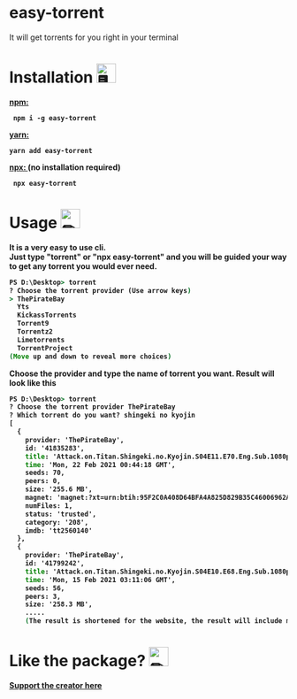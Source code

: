 # easy-torrent

It will get torrents for you right in your terminal

# Installation <img src="https://cdn.discordapp.com/emojis/316264057659326464.png?v=1" alt = "🖥" width="35px">
<b><a href = "https://www.npmjs.com/package/easy-torrent"> npm: </a><b> 
<p>
<code> npm i -g easy-torrent </code>
<p><b><a href = "https://classic.yarnpkg.com/en/package/easy-torrent"> yarn: </a></p>
<code>yarn add easy-torrent </code>
<p><p><b><a href = "https://www.npmjs.com/package/easy-torrent"> npx: </a> (no installation required) <b> 
<p>
<code> npx easy-torrent </code>
            
            
# Usage <img src="https://cdn.discordapp.com/emojis/757399420319825950.png?v=1" alt = "✏" width="35px">

It is a very easy to use cli. <br>
Just type "torrent" or "npx easy-torrent" and you will be guided your way to get any torrent you would ever need. <br>
```cmd
PS D:\Desktop> torrent
? Choose the torrent provider (Use arrow keys)
> ThePirateBay
  Yts
  KickassTorrents
  Torrent9
  Torrentz2
  Limetorrents
  TorrentProject
(Move up and down to reveal more choices)
```

Choose the provider and type the name of torrent you want. Result will look like this
```cmd
PS D:\Desktop> torrent
? Choose the torrent provider ThePirateBay
? Which torrent do you want? shingeki no kyojin
[
  {
    provider: 'ThePirateBay',
    id: '41835283',
    title: 'Attack.on.Titan.Shingeki.no.Kyojin.S04E11.E70.Eng.Sub.1080p.x264',
    time: 'Mon, 22 Feb 2021 00:44:18 GMT',
    seeds: 70,
    peers: 0,
    size: '255.6 MB',
    magnet: 'magnet:?xt=urn:btih:95F2C0A408D64BFA4A825D829B35C46006962A95&dn=undefined&tr=udp%3A%2F%2Ftracker.coppersurfer.tk%3A6969%2Fannounce&tr=udp%3A%2F%2F9.rarbg.to%3A2920%2Fannounce&tr=udp%3A%2F%2Ftracker.opentrackr.org%3A1337&tr=udp%3A%2F%2Ftracker.internetwarriors.net%3A1337%2Fannounce&tr=udp%3A%2F%2Ftracker.leechers-paradise.org%3A6969%2Fannounce&tr=udp%3A%2F%2Ftracker.pirateparty.gr%3A6969%2Fannounce&tr=udp%3A%2F%2Ftracker.cyberia.is%3A6969%2Fannounce',
    numFiles: 1,
    status: 'trusted',
    category: '208',
    imdb: 'tt2560140'
  },
  {
    provider: 'ThePirateBay',
    id: '41799242',
    title: 'Attack.on.Titan.Shingeki.no.Kyojin.S04E10.E68.Eng.Sub.1080p.x264',
    time: 'Mon, 15 Feb 2021 03:11:06 GMT',
    seeds: 56,
    peers: 3,
    size: '258.3 MB',
    .....
    (The result is shortened for the website, the result will include more torrents than this)
```

# Like the package? <img src="https://cdn.discordapp.com/emojis/599598716521021441.gif?v=1" alt = "✏" width="35px">
<a href = "https://www.buymeacoffee.com/TheRamann">
Support the creator here
</a>

